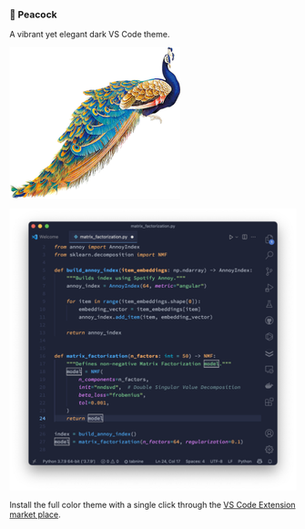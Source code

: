 ### **🦚 Peacock**
A vibrant yet elegant dark VS Code theme.

<img src="images/peacock.png" width="300" height="267">

![python](images/screenshot.png)

Install the full color theme with a single click through the [VS Code Extension market place](https://marketplace.visualstudio.com/items?itemName=marnix.peacock).
